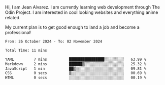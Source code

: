 Hi, I am Jean Alvarez. I am currently learning web development through The Odin Project. I am interested in cool looking websites and everything anime related.

My current plan is to get good enough to land a job and become a professional! 

<!--START_SECTION:waka-->

```txt
From: 26 October 2024 - To: 02 November 2024

Total Time: 11 mins

YAML         7 mins          ████████████████░░░░░░░░░   63.99 %
Markdown     2 mins          ██████▒░░░░░░░░░░░░░░░░░░   25.32 %
JavaScript   1 min           ██▒░░░░░░░░░░░░░░░░░░░░░░   09.81 %
CSS          0 secs          ▒░░░░░░░░░░░░░░░░░░░░░░░░   00.69 %
HTML         0 secs          ░░░░░░░░░░░░░░░░░░░░░░░░░   00.19 %
```

<!--END_SECTION:waka-->
